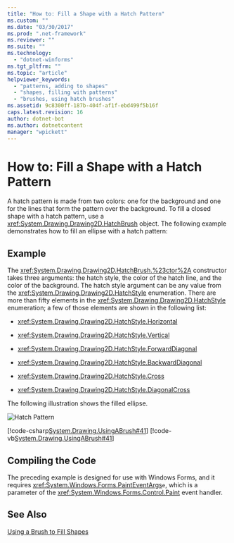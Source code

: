 ```yaml
---
title: "How to: Fill a Shape with a Hatch Pattern"
ms.custom: ""
ms.date: "03/30/2017"
ms.prod: ".net-framework"
ms.reviewer: ""
ms.suite: ""
ms.technology: 
  - "dotnet-winforms"
ms.tgt_pltfrm: ""
ms.topic: "article"
helpviewer_keywords: 
  - "patterns, adding to shapes"
  - "shapes, filling with patterns"
  - "brushes, using hatch brushes"
ms.assetid: 9c8300ff-187b-404f-af1f-ebd499f5b16f
caps.latest.revision: 16
author: dotnet-bot
ms.author: dotnetcontent
manager: "wpickett"
---
```

# How to: Fill a Shape with a Hatch Pattern
A hatch pattern is made from two colors: one for the background and one for the lines that form the pattern over the background. To fill a closed shape with a hatch pattern, use a <xref:System.Drawing.Drawing2D.HatchBrush> object. The following example demonstrates how to fill an ellipse with a hatch pattern:  
  
## Example  
 The <xref:System.Drawing.Drawing2D.HatchBrush.%23ctor%2A> constructor takes three arguments: the hatch style, the color of the hatch line, and the color of the background. The hatch style argument can be any value from the <xref:System.Drawing.Drawing2D.HatchStyle> enumeration. There are more than fifty elements in the <xref:System.Drawing.Drawing2D.HatchStyle> enumeration; a few of those elements are shown in the following list:  
  
-   <xref:System.Drawing.Drawing2D.HatchStyle.Horizontal>  
  
-   <xref:System.Drawing.Drawing2D.HatchStyle.Vertical>  
  
-   <xref:System.Drawing.Drawing2D.HatchStyle.ForwardDiagonal>  
  
-   <xref:System.Drawing.Drawing2D.HatchStyle.BackwardDiagonal>  
  
-   <xref:System.Drawing.Drawing2D.HatchStyle.Cross>  
  
-   <xref:System.Drawing.Drawing2D.HatchStyle.DiagonalCross>  
  
 The following illustration shows the filled ellipse.  
  
 ![Hatch Pattern](../../../../docs/framework/winforms/advanced/media/hatch1.png "hatch1")  
  
 [!code-csharp[System.Drawing.UsingABrush#41](../../../../samples/snippets/csharp/VS_Snippets_Winforms/System.Drawing.UsingABrush/CS/Class1.cs#41)]
 [!code-vb[System.Drawing.UsingABrush#41](../../../../samples/snippets/visualbasic/VS_Snippets_Winforms/System.Drawing.UsingABrush/VB/Class1.vb#41)]  
  
## Compiling the Code  
 The preceding example is designed for use with Windows Forms, and it requires <xref:System.Windows.Forms.PaintEventArgs>`e`, which is a parameter of the <xref:System.Windows.Forms.Control.Paint> event handler.  
  
## See Also  
 [Using a Brush to Fill Shapes](../../../../docs/framework/winforms/advanced/using-a-brush-to-fill-shapes.md)
